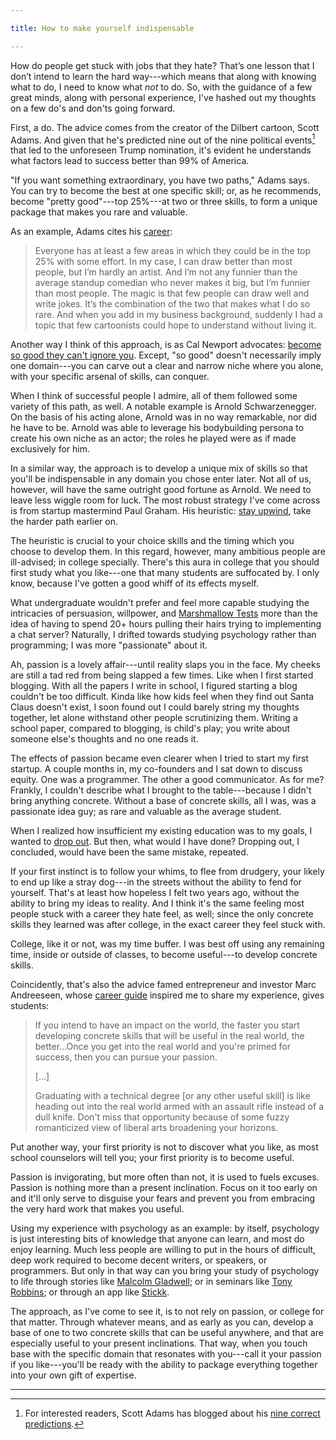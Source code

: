 ```yaml
---

title: How to make yourself indispensable

--- 
```



How do people get stuck with jobs that they hate? That’s one lesson that I don’t intend to learn the hard way---which means that along with knowing what to do, I need to know what *not* to do. So, with the guidance of a few great minds, along with personal experience, I've hashed out my thoughts on a few do's and don'ts going forward.

First, a do. The advice comes from the creator of the Dilbert cartoon, Scott Adams. And given that he's predicted nine out of the nine political events[^fn-Adams] that led to the unforeseen Trump nomination, it's evident he understands what factors lead to success better than 99% of America.

"If you want something extraordinary, you have two paths," Adams says. You can try to become the best at one specific skill; or, as he recommends, become "pretty good"---top 25%---at two or three skills, to form a unique package that makes you rare and valuable. 

As an example, Adams cites his [career](http://dilbertblog.typepad.com/the_dilbert_blog/2007/07/career-advice.html):

>Everyone has at least a few areas in which they could be in the top 25% with some effort. In my case, I can draw better than most people, but I’m hardly an artist. And I’m not any funnier than the average standup comedian who never makes it big, but I’m funnier than most people. The magic is that few people can draw well and write jokes. It’s the combination of the two that makes what I do so rare. And when you add in my business background, suddenly I had a topic that few cartoonists could hope to understand without living it.

Another way I think of this approach, is as Cal Newport advocates: [become so good they can't ignore you](/book/SoGood). Except, "so good" doesn't necessarily imply one domain---you can carve out a clear and narrow niche where you alone, with your specific arsenal of skills, can conquer.

When I think of successful people I admire, all of them followed some variety of this path, as well. A notable example is Arnold Schwarzenegger. On the basis of his acting alone, Arnold was in no way remarkable, nor did he have to be. Arnold was able to leverage his bodybuilding persona to create his own niche as an actor; the roles he played were as if made exclusively for him.

In a similar way, the approach is to develop a unique mix of skills so that you'll be indispensable in any domain you chose enter later. Not all of us, however, will have the same outright good fortune as Arnold. We need to leave less wiggle room for luck. The most robust strategy I've come across is from startup mastermind Paul Graham. 
His heuristic: [stay upwind](/StayUpwind), take the harder path earlier on.

The heuristic is crucial to your choice skills and the timing which you choose to develop them. In this regard, however, many ambitious people are ill-advised; in college specially. There's this aura in college that you should first study what you like---one that many students are suffocated by. I only know, because I've gotten a good whiff of its effects myself. 

What undergraduate wouldn't prefer and feel more capable studying the intricacies of persuasion, willpower, and [Marshmallow Tests]() more than the idea of having to spend 20+ hours pulling their hairs trying to implementing a chat server? Naturally, I drifted towards studying psychology rather than programming; I was more "passionate" about it. 

Ah, passion is a lovely affair---until reality slaps you in the face. My cheeks are still a tad red from being slapped a few times. Like when I first started blogging. With all the papers I write in school, I figured starting a blog couldn't be too difficult. Kinda like how kids feel when they find out Santa Claus doesn't exist, I soon found out I could barely string my thoughts together, let alone withstand other people scrutinizing them. Writing a school paper, compared to blogging, is child's play; you write about someone else's thoughts and no one reads it. 

The effects of passion became even clearer when I tried to start my first startup. A couple months in, my co-founders and I sat down to discuss equity. One was a programmer. The other a good communicator. As for me? Frankly, I couldn't describe what I brought to the table---because I didn't bring anything concrete. Without a base of concrete skills, all I was, was a passionate idea guy; as rare and valuable as the average student. 

When I realized how insufficient my existing education was to my goals, I wanted to [drop out](/TheCollegeIllusion). But then, what would I have done?
Dropping out, I concluded, would have been the same mistake, repeated.

If your first instinct is to follow your whims, to flee from drudgery, your likely to end up like a stray dog---in the streets without the ability to fend for yourself. That's at least how hopeless I felt two years ago, without the ability to bring my ideas to reality. And I think it's the same feeling most people stuck with a career they hate feel, as well; since the only concrete skills they learned was after college, in the exact career they feel stuck with.  

College, like it or not, was my time buffer. I was best off using any remaining time, inside or outside of classes, to become useful---to develop concrete skills. 

Coincidently, that's also the advice famed entrepreneur and investor Marc Andreeseen, whose [career guide](http://pmarchive.com/guide_to_career_planning_part2.html) inspired me to share my experience, gives students:  

>If you intend to have an impact on the world, the faster you start developing concrete skills that will be useful in the real world, the better...Once you get into the real world and you're primed for success, then you can pursue your passion.
>
>[...]
>
>Graduating with a technical degree [or any other useful skill] is like heading out into the real world armed with an assault rifle instead of a dull knife. Don't miss that opportunity because of some fuzzy romanticized view of liberal arts broadening your horizons.

Put another way, your first priority is not to discover what you like, as most school counselors will tell you; your first priority is to become useful. 

Passion is invigorating, but more often than not, it is used to fuels excuses. 
Passion is nothing more than a present inclination. Focus on it too early on and it'll only serve to disguise your fears and prevent you from embracing the very hard work that makes you useful.

Using my experience with psychology as an example: by itself, psychology is just interesting bits of knowledge that anyone can learn, and most do enjoy learning. Much less people are willing to put in the hours of difficult, deep work required to become decent writers, or speakers, or programmers. But only in that way can you bring your study of psychology to life through stories like [Malcolm Gladwell](https://en.wikipedia.org/wiki/Malcolm_Gladwell); or in seminars like [Tony Robbins](https://en.wikipedia.org/wiki/Tony_Robbins); or through an app like [Stickk](https://en.wikipedia.org/wiki/StickK). 

The approach, as I've come to see it, is to not rely on passion, or college for that matter. Through whatever means, and as early as you can, develop a base of one to two concrete skills that can be useful anywhere, and that are especially useful to your present inclinations. That way, when you touch base with the specific domain that resonates with you---call it your passion if you like---you'll be ready with the ability to package everything together into your own gift of expertise. 


---

[^fn-Adams]: For interested readers, Scott Adams has blogged about his [nine correct predictions](http://blog.dilbert.com/post/136261193951/ranking-the-best-political-pundits-of-2015).

